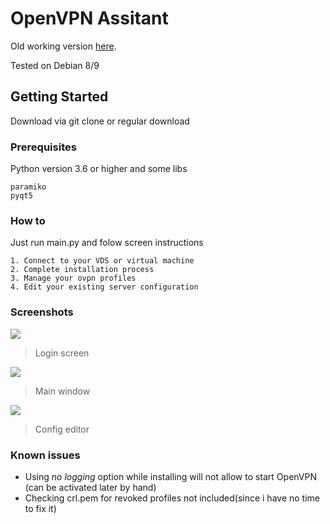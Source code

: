 # OpenVPN Assitant

Old working version [here](https://github.com/INZAME/openvpn-assistant/releases).

Tested on Debian 8/9

## Getting Started

Download via git clone or regular download

### Prerequisites

Python version 3.6 or higher and some libs

```
paramiko
pyqt5
```

### How to

Just run main.py and folow screen instructions

```
1. Connect to your VDS or virtual machine
2. Complete installation process
3. Manage your ovpn profiles
4. Edit your existing server configuration
```

### Screenshots
![](https://sun2-4.userapi.com/BwdtUVvHLp8plcqKYf8yC5u08hd2qpgwELLxYg/aLirlX5xZyA.jpg)

> Login screen

![](https://sun2-4.userapi.com/NT4H6PtYQT7rcvwOQRRY0QDVIiX2WeFwsqSqvQ/RnjhhJRRkM8.jpg)

> Main window

![](https://sun2-4.userapi.com/_eXnQH5FUnfje9v0BOnuelgSj8Ae7FjnRQnSCw/HarKBfTSH8I.jpg)

> Config editor


### Known issues

* Using *no logging* option while installing will not allow to start OpenVPN (can be activated later by hand)
* Checking crl.pem for revoked profiles not included(since i have no time to fix it)
